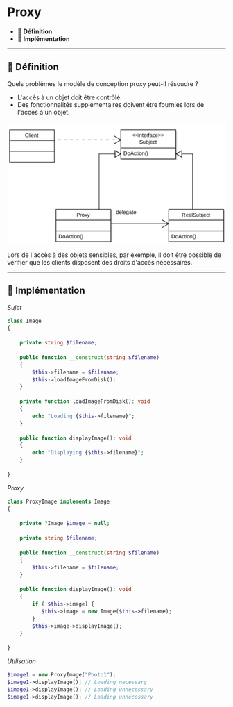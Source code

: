 # Proxy

*  🔖 **Définition**
*  🔖 **Implémentation**

___

## 📑 Définition

Quels problèmes le modèle de conception proxy peut-il résoudre ?

* L'accès à un objet doit être contrôlé.
* Des fonctionnalités supplémentaires doivent être fournies lors de l'accès à un objet.

![image](./resources/Proxy.png)

Lors de l'accès à des objets sensibles, par exemple, il doit être possible de vérifier que les clients disposent des droits d'accès nécessaires.

___

## 📑 Implémentation

*Sujet*

```php
class Image
{

    private string $filename;

    public function __construct(string $filename)
    {
        $this->filename = $filename;
        $this->loadImageFromDisk();
    }

    private function loadImageFromDisk(): void
    {
        echo "Loading {$this->filename}";
    }

    public function displayImage(): void
    {
    	echo "Displaying {$this->filename}";
    }

}
```

*Proxy*

```php
class ProxyImage implements Image
{

    private ?Image $image = null;

    private string $filename;

    public function __construct(string $filename)
    {
        $this->filename = $filename;
    }

    public function displayImage(): void
    {
        if (!$this->image) {
           $this->image = new Image($this->filename);
        }
        $this->image->displayImage();
    }

}
```

*Utilisation*

```php
$image1 = new ProxyImage("Photo1");
$image1->displayImage(); // Loading necessary
$image1->displayImage(); // Loading unnecessary
$image1->displayImage(); // Loading unnecessary
```